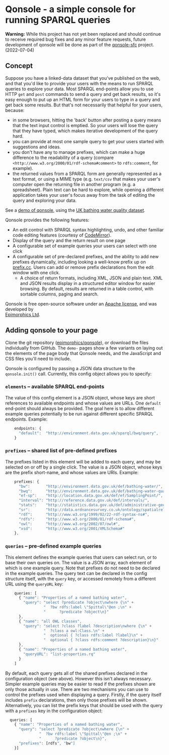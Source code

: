 # Qonsole - a simple console for running SPARQL queries

**Warning:** While this project has not yet been replaced and should continue to receive required bug fixes and any minor feature requests, future development of qonsole will be done as part of the [qonsole-sfc](https://github.com/epimorphics/qonsole-sfc) project. (2022-07-04)

## Concept

Suppose you have a linked-data dataset that you've published on the web, and that
you'd like to provide your users with the means to run SPARQL queries to explore 
your data. Most SPARQL end-points allow you to use HTTP `get` and `post` commands
to send a query and get back results, so it's easy enough to put up an HTML form for 
your users to type in a query and get back some results. But that's not necessarily
that helpful for your users, because:

* in some browsers, hitting the 'back' button after posting a query means that the
  text input control is emptied. So your users will lose the query that they have typed, 
  which makes iterative development of the query hard.
* you can provide at most one sample query to get your users started with suggestions
  and ideas.
* you don't have any to manage prefixes, which can make a huge difference to the
  readability of a query (compare `<http://www.w3.org/2000/01/rdf-schema#comment>` to
  `rdfs:comment`, for example).
* the returned values from a SPARQL form are generally represented as a text format, or
  using a MIME type (e.g. `text/csv` that makes your user's computer open the returning file
  in another program (e.g. a spreadsheet). Plain text can be hard to explore, while opening a
  different application takes your user's focus away from the task of editing the query and
  exploring your data.

See a [demo of qonsole](http://epimorphics.github.io/qonsole/demo-vertical.html), 
using the [UK bathing water quality dataset](http://environment.data.gov.uk/bwq/).

Qonsole provides the following features:

* An edit control with SPARQL syntax highlighting, undo, and other familiar code editing 
  features (courtesy of [CodeMirror](http://codemirror.net/)).
* Display of the query and the return result on one page
* A configurable set of example queries your users can select with one click
* A configurable set of pre-declared prefixes, and the ability to add new prefixes dynamically,
  including looking a well-know prefix up on [prefix.cc](http://prefix.cc). Users can add or
  remove prefix declarations from the edit window with one click.
  * A choice of return formats, including XML, JSON and plain text. XML and JSON results
  display in a structured editor window for easier browsing. By default, results are returned
  in a table control, with sortable columns, paging and search.

Qonsole is free open-source software under an 
[Apache license](http://www.apache.org/licenses/LICENSE-2.0.html), and was developed by  
[Epimorphics Ltd](http://www.epimorphics.com).

## Adding qonsole to your page

Clone the git repository ([epimorphics/qonsole](http://github.com/epimorphics/qonsole)), or
download the files individually from GitHub. The `demo-` pages show a few variants on laying
out the elements of the page body that Qonsole needs, and the JavaScript and CSS files you'll
need to include.

Qonsole is configured by passing a JSON data structure to the `qonsole.init()` call. Currently,
this config object allows you to specify:

### `elements` &ndash; available SPARQL end-points

The value of this config element is a JSON object, whose keys are short
references to available endpoints and whose values are URLs. One `default` end-point
should always be provided. The goal here is to allow different example queries potentially
to be run against different specific SPARQL endpoints. Example:

```JavaScript
    endpoints: {
      "default":  "http://environment.data.gov.uk/sparql/bwq/query",
    }
```

### `prefixes` &ndash; shared list of pre-defined prefixes

The prefixes listed in this element will be added to each query, and may be
selected on or off by a single click. The value is a JSON object, whose keys are the
prefix short-name, and whose values are URIs. Example:

```JavaScript
    prefixes: {
      "bw":       "http://environment.data.gov.uk/def/bathing-water/",
      "bwq":      "http://environment.data.gov.uk/def/bathing-water-quality/",
      "ef-sp":    "http://location.data.gov.uk/def/ef/SamplingPoint/",
      "interval": "http://reference.data.gov.uk/def/intervals/",
      "stats":    "http://statistics.data.gov.uk/def/administrative-geography/",
      "sr":       "http://data.ordnancesurvey.co.uk/ontology/spatialrelations/",
      "rdf":      "http://www.w3.org/1999/02/22-rdf-syntax-ns#",
      "rdfs":     "http://www.w3.org/2000/01/rdf-schema#",
      "owl":      "http://www.w3.org/2002/07/owl#",
      "xsd":      "http://www.w3.org/2001/XMLSchema#"
    },
```

### `queries` &ndash; pre-defined example queries

This element defines the example queries that users can select run, or
to base their own queries on. The value is a JSON array, each element of
which is one example query. Note that prefixes do not need to be
declared in the example queries. The query text can be declared in the config
structure itself, with the `query` key, or accessed remotely from a different URL
using the `queryURL` key:

```JavaScript
    queries: [
      { "name": "Properties of a named bathing water",
        "query": "select ?predicate ?object\nwhere {\n" +
                 "  ?bw rdfs:label \"Spittal\"@en ;\n" +
                 "      ?predicate ?object\n}"
      },
      { "name": "all OWL classes",
        "query": "select ?class ?label ?description\nwhere {\n" +
                 "  ?class a owl:Class.\n" +
                 "  optional { ?class rdfs:label ?label}\n" +
                 "  optional { ?class rdfs:comment ?description}\n}"
      },
      { "name": "Properties of a named bathing water",
        "queryURL": "list-properties.rq"
      }
    ]
```

By default, each query gets all of the shared prefixes declared in the configuration
object (see above). However this isn't always necessary. Simpler example queries may be easier
to read if the prefixes shown are only those actually in use. There are two mechanisms
you can use to control the prefixes used when displaying a query. Firstly, if the query
itself includes `prefix` declarations, then only those prefixes will be shown. Alternatively,
you can list the prefix keys that should be used with the query with a `prefixes` key
in the configuration object:

```JavaScript
  queries: [
    { "name": "Properties of a named bathing water",
      "query": "select ?predicate ?object\nwhere {\n" +
               "  ?bw rdfs:label \"Spittal\"@en ;\n" +
               "      ?predicate ?object\n}",
      "prefixes": [rdfs", "bw"]
    }]
```
